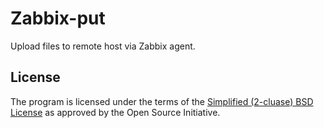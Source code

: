 Zabbix-put
==========

Upload files to remote host via Zabbix agent.

License
-------

The program is licensed under the terms of the [Simplified (2-cluase) BSD License](http://opensource.org/licenses/BSD-2-Clause) as approved by the Open Source Initiative.
